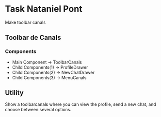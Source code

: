 # Task Nataniel Pont 
Make toolbar canals
## Toolbar de Canals
### Components
- Main Component -> ToolbarCanals
- Child Components(1) -> ProfileDrawer
- Child Components(2) -> NewChatDrawer
- Child Components(3) -> MenuCanals

## Utility
Show a toolbarcanals where you can view the profile, send a new chat, and choose between several options.
